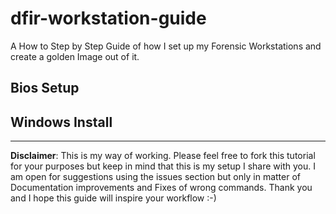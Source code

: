 # dfir-workstation-guide
A How to Step by Step Guide of how I set up my Forensic Workstations and create a golden Image out of it. 

## Bios Setup

## Windows Install

---

**Disclaimer**: This is my way of working. Please feel free to fork this tutorial for your purposes but keep in mind that this is my setup I share with you. I am open for suggestions using the issues section but only in matter of Documentation improvements and Fixes of wrong commands. Thank you and I hope this guide will inspire your workflow :-)
